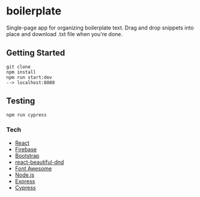 # boilerplate

Single-page app for organizing boilerplate text. Drag and drop snippets into place and download .txt file when you're done.

## Getting Started
```````
git clone
npm install
npm run start:dev
--> localhost:8080
```````

## Testing
````
npm run cypress
````

### Tech
* [React](https://reactjs.org/)
* [Firebase](https://firebase.google.com/)
* [Bootstrap](https://getbootstrap.com/)
* [react-beautiful-dnd](https://github.com/atlassian/react-beautiful-dnd)
* [Font Awesome](https://fontawesome.com/)
* [Node.js](https://nodejs.org/en/)
* [Express](http://expressjs.com/)
* [Cypress](https://www.cypress.io/)
